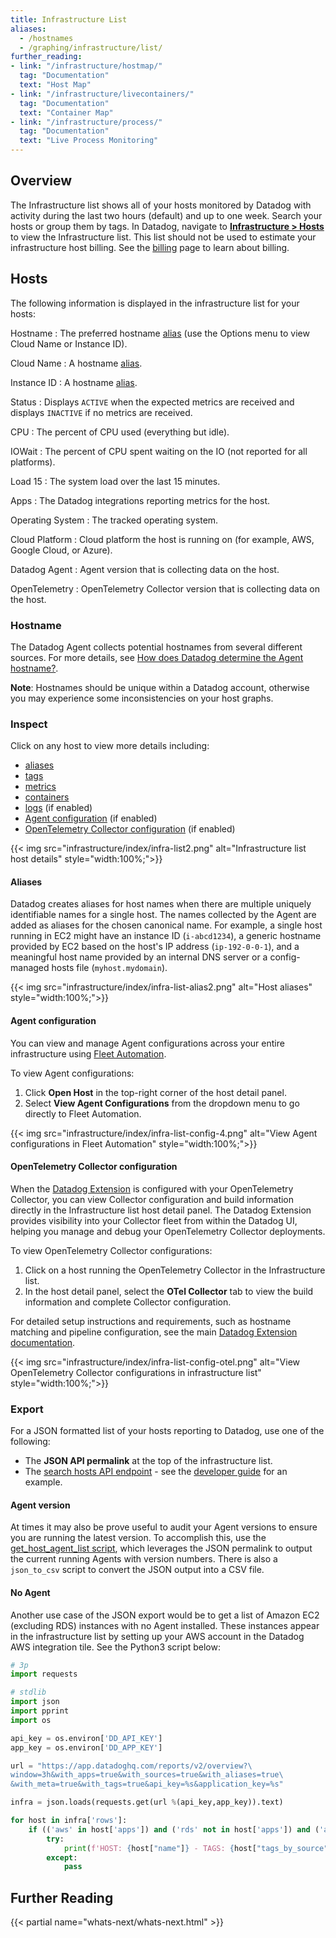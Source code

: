```yaml
---
title: Infrastructure List
aliases:
  - /hostnames
  - /graphing/infrastructure/list/
further_reading:
- link: "/infrastructure/hostmap/"
  tag: "Documentation"
  text: "Host Map"
- link: "/infrastructure/livecontainers/"
  tag: "Documentation"
  text: "Container Map"
- link: "/infrastructure/process/"
  tag: "Documentation"
  text: "Live Process Monitoring"
---
```


## Overview

The Infrastructure list shows all of your hosts monitored by Datadog with activity during the last two hours (default) and up to one week. Search your hosts or group them by tags. In Datadog, navigate to [**Infrastructure > Hosts**][10] to view the Infrastructure list. This list should not be used to estimate your infrastructure host billing. See the [billing][11] page to learn about billing.

## Hosts

The following information is displayed in the infrastructure list for your hosts:

Hostname
: The preferred hostname [alias](#aliases) (use the Options menu to view Cloud Name or Instance ID).

Cloud Name
: A hostname [alias](#aliases).

Instance ID
: A hostname [alias](#aliases).

Status
: Displays `ACTIVE` when the expected metrics are received and displays `INACTIVE` if no metrics are received.

CPU
: The percent of CPU used (everything but idle).

IOWait
: The percent of CPU spent waiting on the IO (not reported for all platforms).

Load 15
: The system load over the last 15 minutes.

Apps
: The Datadog integrations reporting metrics for the host.

Operating System
: The tracked operating system.

Cloud Platform
: Cloud platform the host is running on (for example, AWS, Google Cloud, or Azure).

Datadog Agent
: Agent version that is collecting data on the host.

OpenTelemetry
: OpenTelemetry Collector version that is collecting data on the host.

### Hostname

The Datadog Agent collects potential hostnames from several different sources. For more details, see [How does Datadog determine the Agent hostname?][1].

**Note**: Hostnames should be unique within a Datadog account, otherwise you may experience some inconsistencies on your host graphs.

### Inspect

Click on any host to view more details including:
- [aliases](#aliases)
- [tags][2]
- [metrics][3]
- [containers][4]
- [logs][5] (if enabled)
- [Agent configuration](#agent-configuration) (if enabled)
- [OpenTelemetry Collector configuration](#opentelemetry-collector-configuration) (if enabled)

{{< img src="infrastructure/index/infra-list2.png" alt="Infrastructure list host details" style="width:100%;">}}

#### Aliases

Datadog creates aliases for host names when there are multiple uniquely identifiable names for a single host. The names collected by the Agent are added as aliases for the chosen canonical name. For example, a single host running in EC2 might have an instance ID (`i-abcd1234`), a generic hostname provided by EC2 based on the host's IP address (`ip-192-0-0-1`), and a meaningful host name provided by an internal DNS server or a config-managed hosts file (`myhost.mydomain`).

{{< img src="infrastructure/index/infra-list-alias2.png" alt="Host aliases" style="width:100%;">}}

#### Agent configuration

You can view and manage Agent configurations across your entire infrastructure using [Fleet Automation][12].

To view Agent configurations:
1. Click **Open Host**  in the top-right corner of the host detail panel.
2. Select **View Agent Configurations** from the dropdown menu to go directly to Fleet Automation.

{{< img src="infrastructure/index/infra-list-config-4.png" alt="View Agent configurations in Fleet Automation" style="width:100%;">}}

#### OpenTelemetry Collector configuration

When the [Datadog Extension][14] is configured with your OpenTelemetry Collector, you can view Collector configuration and build information directly in the Infrastructure list host detail panel. The Datadog Extension provides visibility into your Collector fleet from within the Datadog UI, helping you manage and debug your OpenTelemetry Collector deployments.

To view OpenTelemetry Collector configurations:
1. Click on a host running the OpenTelemetry Collector in the Infrastructure list.
2. In the host detail panel, select the **OTel Collector** tab to view the build information and complete Collector configuration.

For detailed setup instructions and requirements, such as hostname matching and pipeline configuration, see the main [Datadog Extension documentation][14].

{{< img src="infrastructure/index/infra-list-config-otel.png" alt="View OpenTelemetry Collector configurations in infrastructure list" style="width:100%;">}}


### Export

For a JSON formatted list of your hosts reporting to Datadog, use one of the following:

* The **JSON API permalink** at the top of the infrastructure list.
* The [search hosts API endpoint][7] - see the [developer guide][8] for an example.

#### Agent version

At times it may also be prove useful to audit your Agent versions to ensure you are running the latest version. To accomplish this, use the [get_host_agent_list script][9], which leverages the JSON permalink to output the current running Agents with version numbers. There is also a `json_to_csv` script to convert the JSON output into a CSV file.

#### No Agent

Another use case of the JSON export would be to get a list of Amazon EC2 (excluding RDS) instances with no Agent installed. These instances appear in the infrastructure list by setting up your AWS account in the Datadog AWS integration tile. See the Python3 script below:

```python
# 3p
import requests

# stdlib
import json
import pprint
import os

api_key = os.environ['DD_API_KEY']
app_key = os.environ['DD_APP_KEY']

url = "https://app.datadoghq.com/reports/v2/overview?\
window=3h&with_apps=true&with_sources=true&with_aliases=true\
&with_meta=true&with_tags=true&api_key=%s&application_key=%s"

infra = json.loads(requests.get(url %(api_key,app_key)).text)

for host in infra['rows']:
    if (('aws' in host['apps']) and ('rds' not in host['apps']) and ('agent' not in host['apps'])):
        try:
            print(f'HOST: {host["name"]} - TAGS: {host["tags_by_source"]}')
        except:
            pass
```

## Further Reading

{{< partial name="whats-next/whats-next.html" >}}

[1]: /agent/faq/how-datadog-agent-determines-the-hostname/
[2]: /getting_started/tagging/
[3]: /metrics/
[4]: /infrastructure/livecontainers/?tab=helm#overview
[5]: /logs/
[6]: /agent/configuration/agent-configuration-files/
[7]: /api/v1/hosts/#get-the-total-number-of-active-hosts
[8]: /developers/guide/query-the-infrastructure-list-via-the-api/
[9]: https://github.com/DataDog/Miscellany/tree/master/get_hostname_agentversion
[10]: https://app.datadoghq.com/infrastructure
[11]: https://docs.datadoghq.com/account_management/billing/
[12]: https://app.datadoghq.com/release-notes/fleet-automation-is-now-generally-available
[13]: /agent/fleet_automation
[14]: /opentelemetry/integrations/datadog_extension/
